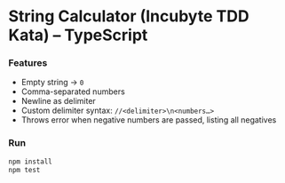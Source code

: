 # String Calculator (Incubyte TDD Kata) – TypeScript

### Features
- Empty string → `0`
- Comma-separated numbers
- Newline as delimiter
- Custom delimiter syntax: `//<delimiter>\n<numbers…>`
- Throws error when negative numbers are passed, listing all negatives

### Run
```bash
npm install
npm test
```
